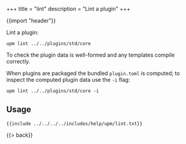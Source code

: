 +++
title = "lint"
description = "Lint a plugin"
+++

{{import "header"}}

Lint a plugin:

```text
upm lint ../../plugins/std/core
```

To check the plugin data is well-formed and any templates compile correctly.

When plugins are packaged the bundled `plugin.toml` is computed; to inspect the computed plugin data use the `-i` flag:

```text
upm lint ../../plugins/std/core -i
```

## Usage

```text
{{include ../../../../includes/help/upm/lint.txt}}
```

{{> back}}
